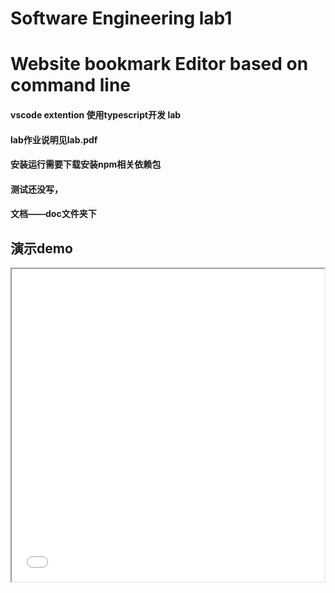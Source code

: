 # Software Engineering lab1
# Website bookmark Editor based on command line
#### vscode extention 使用typescript开发 lab
#### lab作业说明见lab.pdf
#### 安装运行需要下载安装npm相关依赖包


#### 测试还没写，
#### 文档——doc文件夹下


## 演示demo
<iframe height=500 width=500 src="demo\demo.gif"></iframe>
